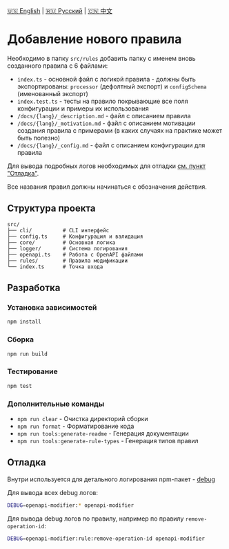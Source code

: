 [🇺🇸 English](./contributing.md) | [🇷🇺 Русский](./contributing-ru.md)  | [🇨🇳 中文](./contributing-zh.md)

# Добавление нового правила

Необходимо в папку `src/rules` добавить папку с именем вновь созданного правила с 6 файлами:

- `index.ts` - основной файл с логикой правила - должны быть экспортированы: `processor` (дефолтный экспорт) и `configSchema` (именованный экспорт)
- `index.test.ts` - тесты на правило покрывающие все поля конфигурации и примеры их использования
- `/docs/{lang}/_description.md` - файл с описанием правила
- `/docs/{lang}/_motivation.md` - файл с описанием мотивации создания правила с примерами (в каких случаях на практике может быть полезно)
- `/docs/{lang}/_config.md` - файл с описанием конфигурации для правила

Для вывода подробных логов необходимых для отладки [см. пункт "Отладка"](#custom_anchor_debug).

Все названия правил должны начинаться с обозначения действия.

## Структура проекта

```
src/
├── cli/          # CLI интерфейс
├── config.ts     # Конфигурация и валидация
├── core/         # Основная логика
├── logger/       # Система логирования
├── openapi.ts    # Работа с OpenAPI файлами
├── rules/        # Правила модификации
└── index.ts      # Точка входа
```

## Разработка

### Установка зависимостей

```bash
npm install
```

### Сборка

```bash
npm run build
```

### Тестирование

```bash
npm test
```

### Дополнительные команды

- `npm run clear` - Очистка директорий сборки
- `npm run format` - Форматирование кода
- `npm run tools:generate-readme` - Генерация документации
- `npm run tools:generate-rule-types` - Генерация типов правил

<a name="custom_anchor_debug"></a>

## Отладка

Внутри используется для детального логирования npm-пакет - [debug](https://www.npmjs.com/package/debug)

Для вывода всех debug логов:

```bash
DEBUG=openapi-modifier:* openapi-modifier
```

Для вывода debug логов по правилу, например по правилу `remove-operation-id`:

```bash
DEBUG=openapi-modifier:rule:remove-operation-id openapi-modifier
```